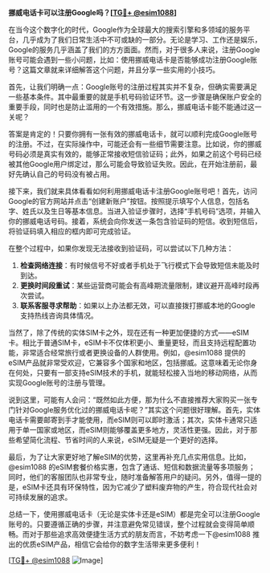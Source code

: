 **挪威电话卡可以注册Google吗？[[TG💪+ @esim1088](https://t.me/s/esim1088)]**

在当今这个数字化的时代，Google作为全球最大的搜索引擎和多领域的服务平台，几乎成为了我们日常生活中不可或缺的一部分。无论是学习、工作还是娱乐，Google的服务几乎涵盖了我们的方方面面。然而，对于很多人来说，注册Google账号可能会遇到一些小问题，比如：使用挪威电话卡是否能够成功注册Google账号？这篇文章就来详细解答这个问题，并且分享一些实用的小技巧。

首先，让我们明确一点：Google账号的注册过程其实并不复杂，但确实需要满足一些基本条件。其中最重要的就是手机号码验证环节。这一步骤是确保账户安全的重要手段，同时也是防止滥用的一个有效措施。那么，挪威电话卡能不能通过这一关呢？

答案是肯定的！只要你拥有一张有效的挪威电话卡，就可以顺利完成Google账号的注册。不过，在实际操作中，可能还会有一些细节需要注意。比如说，你的挪威号码必须是真实有效的，能够正常接收短信验证码；此外，如果之前这个号码已经被其他Google用户绑定过，那么可能会导致验证失败。因此，在开始注册前，最好先确认自己的号码没有被占用。

接下来，我们就来具体看看如何利用挪威电话卡注册Google账号吧！首先，访问Google的官方网站并点击“创建新账户”按钮。按照提示填写个人信息，包括名字、姓氏以及生日等基本信息。当进入验证步骤时，选择“手机号码”选项，并输入你的挪威电话号码。接着，系统会向你发送一条包含验证码的短信。收到短信后，将验证码填入相应的框内即可完成验证。

在整个过程中，如果你发现无法接收到验证码，可以尝试以下几种方法：

1. **检查网络连接**：有时候信号不好或者手机处于飞行模式下会导致短信未能及时到达。
2. **更换时间段重试**：某些运营商可能会有高峰期流量限制，建议避开高峰时段再次尝试。
3. **联系客服寻求帮助**：如果以上办法都无效，可以直接拨打挪威本地的Google支持热线咨询具体情况。

当然了，除了传统的实体SIM卡之外，现在还有一种更加便捷的方式——eSIM卡。相比于普通SIM卡，eSIM卡不仅体积更小、重量更轻，而且支持远程配置功能，非常适合经常旅行或者更换设备的人群使用。例如，@esim1088 提供的eSIM产品就非常受欢迎，它兼容多个国家和地区，包括挪威。这意味着无论你身在何处，只要有一部支持eSIM技术的手机，就能轻松接入当地的移动网络，从而实现Google账号的注册与管理。

说到这里，可能有人会问：“既然如此方便，那为什么不直接推荐大家购买一张专门针对Google服务优化过的挪威电话卡呢？”其实这个问题很好理解。首先，实体电话卡需要邮寄到手才能使用，而eSIM则可以即时激活；其次，实体卡通常只适用于单一国家或地区，而eSIM则能够覆盖更多地方，灵活性更强。因此，对于那些希望简化流程、节省时间的人来说，eSIM无疑是一个更好的选择。

最后，为了让大家更好地了解eSIM的优势，这里再补充几点实用信息。比如，@esim1088 的eSIM套餐价格实惠，包含了通话、短信和数据流量等多项服务；同时，他们的客服团队也非常专业，随时准备解答用户的疑问。另外，值得一提的是，eSIM卡还具有环保特性，因为它减少了塑料废弃物的产生，符合现代社会对可持续发展的追求。

总结一下，使用挪威电话卡（无论是实体卡还是eSIM）都是完全可以注册Google账号的。只要遵循正确的步骤，并注意避免常见错误，整个过程就会变得简单顺畅。而对于那些追求高效便捷生活方式的朋友而言，不妨考虑一下@esim1088 推出的优质eSIM产品，相信它会给你的数字生活带来更多便利！

[[TG💪+ @esim1088](https://t.me/s/esim1088) ![Image](https://i.postimg.cc/4NQfJmqS/Snipaste-2025-05-13-00-14-12.png)]